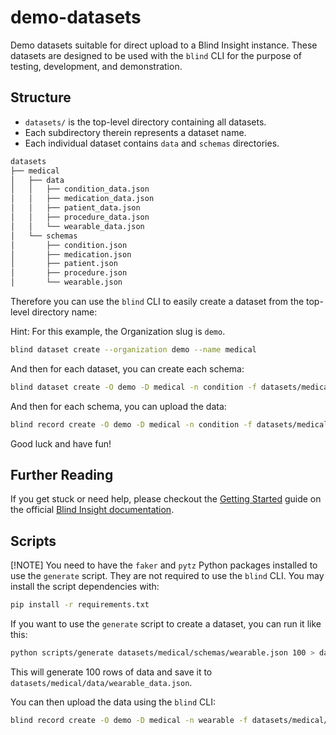 # demo-datasets

Demo datasets suitable for direct upload to a Blind Insight instance. These datasets are designed to be used with the `blind` CLI for the purpose of testing, development, and demonstration.

## Structure

- `datasets/` is the top-level directory containing all datasets.
- Each subdirectory therein represents a dataset name.
- Each individual dataset contains `data` and `schemas` directories.

```bash
datasets
├── medical
│   ├── data
│   │   ├── condition_data.json
│   │   ├── medication_data.json
│   │   ├── patient_data.json
│   │   ├── procedure_data.json
│   │   └── wearable_data.json
│   └── schemas
│       ├── condition.json
│       ├── medication.json
│       ├── patient.json
│       ├── procedure.json
│       └── wearable.json
```

Therefore you can use the `blind` CLI to easily create a dataset from the top-level directory name:

Hint: For this example, the Organization slug is `demo`.

```bash
blind dataset create --organization demo --name medical
```

And then for each dataset, you can create each schema:

```bash
blind dataset create -O demo -D medical -n condition -f datasets/medical/schemas/condition.json
```

And then for each schema, you can upload the data:

```bash
blind record create -O demo -D medical -n condition -f datasets/medical/data/condition_data.json
```

Good luck and have fun!

## Further Reading

If you get stuck or need help, please checkout the [Getting Started](https://docs.blindinsight.io/getting-started/) guide on the official [Blind Insight documentation](https://docs.blindinsight.io/).

## Scripts

[!NOTE] You need to have the `faker` and `pytz` Python packages installed to use the `generate` script. They are not required to use the `blind` CLI. You may install the script dependencies with:

```bash
pip install -r requirements.txt
```

If you want to use the `generate` script to create a dataset, you can run it like this:

```bash
python scripts/generate datasets/medical/schemas/wearable.json 100 > datasets/medical/data/wearable_data.json
```

This will generate 100 rows of data and save it to `datasets/medical/data/wearable_data.json`.

You can then upload the data using the `blind` CLI:

```bash
blind record create -O demo -D medical -n wearable -f datasets/medical/data/wearable_data.json
```
